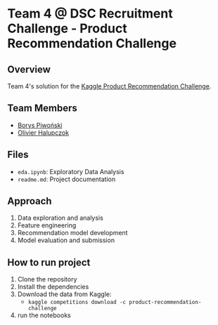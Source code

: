 # Team 4 @ DSC Recruitment Challenge - Product Recommendation Challenge

## Overview

Team 4's solution for the [Kaggle Product Recommendation Challenge](https://www.kaggle.com/competitions/product-recommendation-challenge/overview).

## Team Members

- [Borys Piwoński](https://github.com/xowski22)
- [Olivier Halupczok](https://github.com/olivierhalupczok)

## Files

- `eda.ipynb`: Exploratory Data Analysis
- `readme.md`: Project documentation

## Approach

1. Data exploration and analysis
2. Feature engineering
3. Recommendation model development
4. Model evaluation and submission

## How to run project

1. Clone the repository
2. Install the dependencies
3. Download the data from Kaggle:
    - `kaggle competitions download -c product-recommendation-challenge`
4. run the notebooks